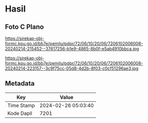 # Hasil

## Foto C Plano

https://sirekap-obj-formc.kpu.go.id/bb7e/pemilu/pdpr/72/06/10/20/06/7206102006008-20240214-215452--37617256-b1e9-4865-8b0f-e5ab4910bbca.jpg

https://sirekap-obj-formc.kpu.go.id/bb7e/pemilu/pdpr/72/06/10/20/06/7206102006008-20240214-223157--3c9f75cc-05d8-4d2b-8f03-c0cf51296ae3.jpg


## Metadata

| Key        | Value               |
| ---------- | ------------------- |
| Time Stamp | 2024-02-26 05:03:40 |
| Kode Dapil | 7201                |



